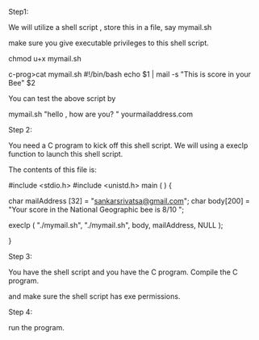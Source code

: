 Step1:

We will utilize a shell script ,  store this in a file,  say mymail.sh 

make sure you give executable privileges to this shell script.

chmod u+x mymail.sh

 

c-prog>cat mymail.sh
#!/bin/bash
echo $1 | mail -s "This is score in your Bee" $2

 

You can test the above script by 

mymail.sh  "hello , how are you?  "  yourmailaddress.com 

 

Step 2:

You need a C program to kick off this shell script.   We will using a execlp function to launch this shell script.

 

The contents of this file is:

#include <stdio.h>
#include <unistd.h>
main ( )
{

char mailAddress [32] = "sankarsrivatsa@gmail.com";
char body[200] = "Your score in the National Geographic bee is 8/10 ";


execlp ( "./mymail.sh", "./mymail.sh", body, mailAddress, NULL );

}

 

Step 3:

 You have the shell script and you have the C program.  Compile the C program.  

and make sure the shell script has exe permissions.

 

Step 4: 

run the program.
